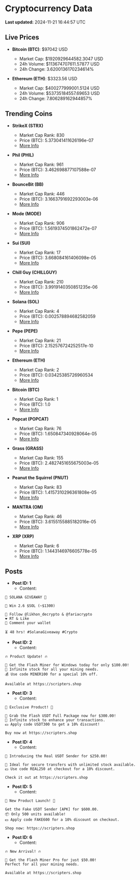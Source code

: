 # Cryptocurrency Data

**Last updated:** 2024-11-21 16:44:57 UTC

## Live Prices
- **Bitcoin (BTC)**: $97042 USD
  - Market Cap: $1920929644582.3047 USD
  - 24h Volume: $113674707611.57877 USD
  - 24h Change: 3.6200136170234614%

- **Ethereum (ETH)**: $3323.56 USD
  - Market Cap: $400277999001.5124 USD
  - 24h Volume: $53735184557.69653 USD
  - 24h Change: 7.806289162944857%

## Trending Coins
- **StrikeX (STRX)**
  - Market Cap Rank: 830
  - Price (BTC): 5.373041411626196e-07
  - [More Info](https://www.coingecko.com/en/coins/strike-x)

- **Phil (PHIL)**
  - Market Cap Rank: 961
  - Price (BTC): 3.462698877107588e-07
  - [More Info](https://www.coingecko.com/en/coins/phil)

- **BounceBit (BB)**
  - Market Cap Rank: 446
  - Price (BTC): 3.1663791692293003e-06
  - [More Info](https://www.coingecko.com/en/coins/bouncebit)

- **Mode (MODE)**
  - Market Cap Rank: 906
  - Price (BTC): 1.5619374501862472e-07
  - [More Info](https://www.coingecko.com/en/coins/mode)

- **Sui (SUI)**
  - Market Cap Rank: 17
  - Price (BTC): 3.668084161406098e-05
  - [More Info](https://www.coingecko.com/en/coins/sui)

- **Chill Guy (CHILLGUY)**
  - Market Cap Rank: 210
  - Price (BTC): 3.9919140350851235e-06
  - [More Info](https://www.coingecko.com/en/coins/chill-guy)

- **Solana (SOL)**
  - Market Cap Rank: 4
  - Price (BTC): 0.002578894682582059
  - [More Info](https://www.coingecko.com/en/coins/solana)

- **Pepe (PEPE)**
  - Market Cap Rank: 21
  - Price (BTC): 2.152576724252517e-10
  - [More Info](https://www.coingecko.com/en/coins/pepe)

- **Ethereum (ETH)**
  - Market Cap Rank: 2
  - Price (BTC): 0.03425385726960534
  - [More Info](https://www.coingecko.com/en/coins/ethereum)

- **Bitcoin (BTC)**
  - Market Cap Rank: 1
  - Price (BTC): 1.0
  - [More Info](https://www.coingecko.com/en/coins/bitcoin)

- **Popcat (POPCAT)**
  - Market Cap Rank: 76
  - Price (BTC): 1.650847340928064e-05
  - [More Info](https://www.coingecko.com/en/coins/popcat)

- **Grass (GRASS)**
  - Market Cap Rank: 155
  - Price (BTC): 2.4827451655675003e-05
  - [More Info](https://www.coingecko.com/en/coins/grass)

- **Peanut the Squirrel (PNUT)**
  - Market Cap Rank: 83
  - Price (BTC): 1.4157310296361808e-05
  - [More Info](https://www.coingecko.com/en/coins/peanut-the-squirrel)

- **MANTRA (OM)**
  - Market Cap Rank: 46
  - Price (BTC): 3.6155155885182016e-05
  - [More Info](https://www.coingecko.com/en/coins/mantra)

- **XRP (XRP)**
  - Market Cap Rank: 6
  - Price (BTC): 1.1443146976605778e-05
  - [More Info](https://www.coingecko.com/en/coins/xrp)

## Posts
- **Post ID: 1**
  - Content:
```
🚀 SOLANA GIVEAWAY 🚀

🎁 Win 2.6 $SOL (~$1300)

🤝 Follow @likhon_decrypto & @fariacrypto
❤️ RT & Like
💬 Comment your wallet

⏳ 48 hrs! #SolanaGiveaway #Crypto
```

- **Post ID: 2**
  - Content:
```
🔥 Product Update! 🔥

🚀 Get the Flash Miner for Windows today for only $100.00!
🔋 Infinite stock for all your mining needs.
💰 Use code MINER100 for a special 10% off.

Available at https://scripters.shop
```

- **Post ID: 3**
  - Content:
```
🎁 Exclusive Product! 🎁

💸 Grab the Flash USDT Full Package now for $300.00!
🎉 Infinite stock to enhance your transactions.
💵 Apply code USDT300 to get a 10% discount!

Buy now at https://scripters.shop
```

- **Post ID: 4**
  - Content:
```
💎 Introducing the Real USDT Sender for $250.00!

💼 Ideal for secure transfers with unlimited stock available.
💵 Use code REAL250 at checkout for a 10% discount.

Check it out at https://scripters.shop
```

- **Post ID: 5**
  - Content:
```
🚀 New Product Launch! 🚀

Get the Fake USDT Sender [APK] for $600.00.
📦 Only 500 units available!
💵 Apply code FAKE600 for a 10% discount on checkout.

Shop now: https://scripters.shop
```

- **Post ID: 6**
  - Content:
```
🔥 New Arrival! 🔥

💸 Get the Flash Miner Pro for just $50.00!
Perfect for all your mining needs.

Available at https://scripters.shop
```

